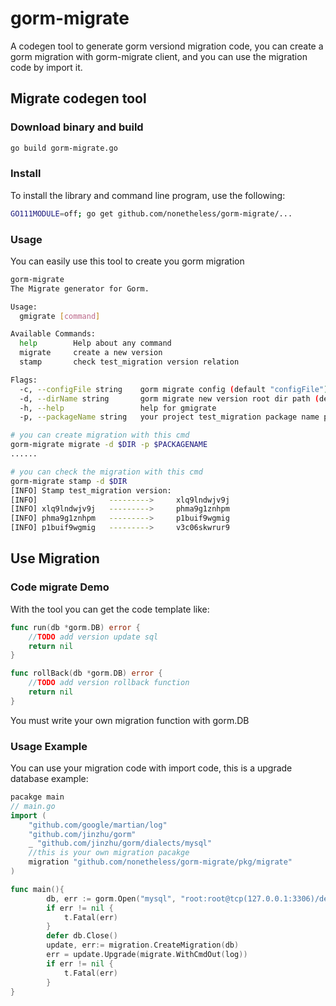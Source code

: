 # gorm-migrate
A codegen tool to generate gorm versiond migration code, you can create a gorm migration with gorm-migrate client, and you can use the migration code by import it.

## Migrate codegen tool
### Download binary and build 
```bash
go build gorm-migrate.go
```
### Install 
To install the library and command line program, use the following:
```bash
GO111MODULE=off; go get github.com/nonetheless/gorm-migrate/...
```

### Usage
You can easily use this tool to create you gorm migration
```bash
gorm-migrate 
The Migrate generator for Gorm.

Usage:
  gmigrate [command]

Available Commands:
  help        Help about any command
  migrate     create a new version
  stamp       check test_migration version relation

Flags:
  -c, --configFile string    gorm migrate config (default "configFile")
  -d, --dirName string       gorm migrate new version root dir path (default "dirName")
  -h, --help                 help for gmigrate
  -p, --packageName string   your project test_migration package name packageName (default "packageName")

# you can create migration with this cmd
gorm-migrate migrate -d $DIR -p $PACKAGENAME
......

# you can check the migration with this cmd
gorm-migrate stamp -d $DIR
[INFO] Stamp test_migration version:
[INFO]                --------->     xlq9lndwjv9j
[INFO] xlq9lndwjv9j   --------->     phma9g1znhpm
[INFO] phma9g1znhpm   --------->     p1buif9wgmig
[INFO] p1buif9wgmig   --------->     v3c06skwrur9

```
## Use Migration 
### Code migrate Demo
With the tool you can get the code template like:
```go
func run(db *gorm.DB) error {
	//TODO add version update sql
	return nil
}

func rollBack(db *gorm.DB) error {
	//TODO add version rollback function
	return nil
}
```
You must write your own migration function with gorm.DB

### Usage Example
You can use your migration code with import code, this is a upgrade database example:
```go
pacakge main
// main.go
import (
	"github.com/google/martian/log"
	"github.com/jinzhu/gorm"
	_ "github.com/jinzhu/gorm/dialects/mysql"
    //this is your own migration pacakge
	migration "github.com/nonetheless/gorm-migrate/pkg/migrate"
)

func main(){
    	db, err := gorm.Open("mysql", "root:root@tcp(127.0.0.1:3306)/demo?charset=utf8&parseTime=True")
    	if err != nil {
    		t.Fatal(err)
    	}
    	defer db.Close()
    	update, err:= migration.CreateMigration(db)
    	err = update.Upgrade(migrate.WithCmdOut(log))
    	if err != nil {
    		t.Fatal(err)
    	}
}



```

